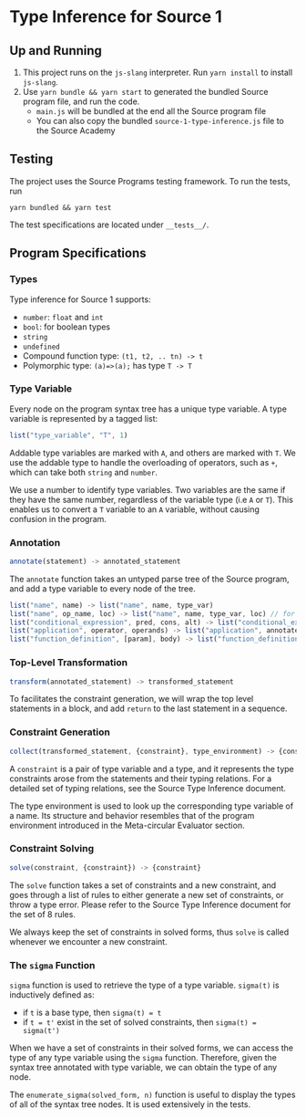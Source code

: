 Type Inference for Source 1
================================

Up and Running
--------------------

1. This project runs on the `js-slang` interpreter. Run `yarn install` to install `js-slang`.
2. Use `yarn bundle && yarn start` to generated the bundled Source program file, and run the 
code.
   * `main.js` will be bundled at the end all the Source program file
   * You can also copy the bundled `source-1-type-inference.js` file to
the Source Academy





Testing
----------------
The project uses the Source Programs testing framework. To run the tests, run
```
yarn bundled && yarn test
```

The test specifications are located under `__tests__/`.


Program Specifications
-----------------

### Types
Type inference for Source 1 supports:
* `number`: `float` and `int`
* `bool`: for boolean types
* `string`
* `undefined`
* Compound function type: `(t1, t2, .. tn) -> t`
* Polymorphic type: `(a)=>(a);` has type `T -> T`


### Type Variable
Every node on the program syntax tree has a unique type variable. A type variable is 
represented by a tagged list:
```js
list("type_variable", "T", 1)
```

Addable type variables are marked with `A`, and others are marked with 
`T`. We use the addable type to handle the overloading of operators,
such as `+`, which can take both `string` and `number`.

We use a number to identify type variables. Two variables are the 
same if they have the same number, regardless of the variable type (i.e 
`A` or `T`). This enables us to convert a `T` variable to an `A` 
variable, without causing confusion in the program.



### Annotation
```js
annotate(statement) -> annotated_statement
```
The `annotate` function takes an untyped parse tree of the Source program, and add 
a type variable to every node of the tree. 

```js
list("name", name) -> list("name", name, type_var)
list("name", op_name, loc) -> list("name", name, type_var, loc) // for primitive operators
list("conditional_expression", pred, cons, alt) -> list("conditional_expression", annotated_pred, annotated_cons, annotated_alt, type_var)
list("application", operator, operands) -> list("application", annotated_op, annotated_operands, type_var)
list("function_definition", [param], body) -> list("function_definition", [annotated_param], annotated_body, type_var)

```

### Top-Level Transformation
```js
transform(annotated_statement) -> transformed_statement
```

To facilitates the constraint generation, we will wrap the top level statements 
in a block, and add `return` to the last statement in a sequence. 

### Constraint Generation
```js
collect(transformed_statement, {constraint}, type_environment) -> {constraint}
```
A `constraint` is a pair of type variable and a type, and it represents the type 
constraints arose from the statements and their typing relations. 
For a detailed set of typing relations, see the Source Type Inference document. 

The type environment is used to look up the corresponding type 
variable of a name. Its structure and behavior resembles that of 
the program environment introduced in the Meta-circular Evaluator section.

### Constraint Solving
```js
solve(constraint, {constraint}) -> {constraint}
```

The `solve` function takes a set of constraints and a new constraint, and
goes through a list of rules to either generate a new set of 
constraints, or throw a type error. Please refer to the Source Type
Inference document for the set of 8 rules.

We always keep the set of constraints in solved forms, thus `solve` is 
called whenever we encounter a new constraint.


### The `sigma` Function
`sigma` function is used to retrieve the type of a type variable. 
`sigma(t)` is inductively defined as:
* if `t` is a base type, then `sigma(t) = t`
* if `t = t'` exist in the set of solved constraints, then 
`sigma(t) = sigma(t')`


When we have a set of constraints in their solved forms, we can
access the type of any type variable using the `sigma` function. 
Therefore, given the syntax tree annotated with type variable, we
can obtain the type of any node.

The `enumerate_sigma(solved_form, n)` function is useful to display
the types of all of the syntax tree nodes. It is used 
extensively in the tests.
